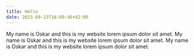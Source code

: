 ```yaml
---
title: Hello
date: 2023-09-23T16:09:46+02:00
---
```


My name is Oskar and this is my website lorem ipsum dolor sit amet.
My name is Oskar and this is my website lorem ipsum dolor sit amet.
My name is Oskar and this is my website lorem ipsum dolor sit amet.
